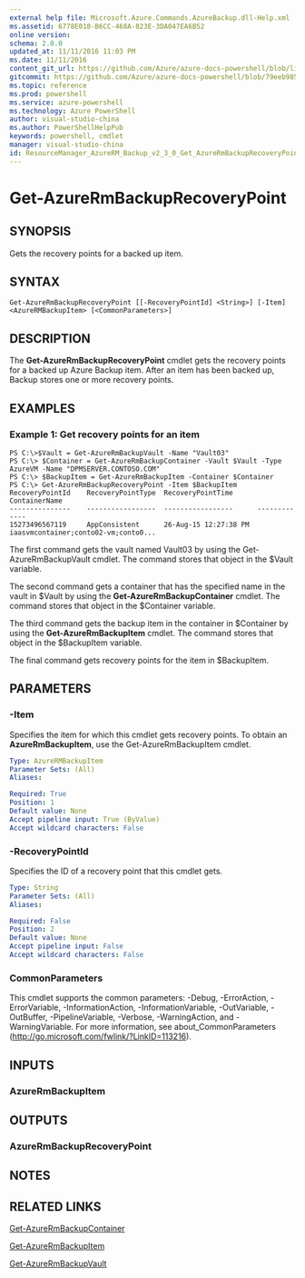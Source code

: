 ```yaml
---
external help file: Microsoft.Azure.Commands.AzureBackup.dll-Help.xml
ms.assetid: 6778E018-B6CC-468A-823E-3DA047EA6B52
online version: 
schema: 2.0.0
updated_at: 11/11/2016 11:03 PM
ms.date: 11/11/2016
content_git_url: https://github.com/Azure/azure-docs-powershell/blob/live/azureps-cmdlets-docs/ResourceManager/AzureRM.Backup/v2.3.0/Get-AzureRmBackupRecoveryPoint.md
gitcommit: https://github.com/Azure/azure-docs-powershell/blob/79eeb985ea480979357fb4695832a0c3d29a48bf/azureps-cmdlets-docs/ResourceManager/AzureRM.Backup/v2.3.0/Get-AzureRmBackupRecoveryPoint.md
ms.topic: reference
ms.prod: powershell
ms.service: azure-powershell
ms.technology: Azure PowerShell
author: visual-studio-china
ms.author: PowerShellHelpPub
keywords: powershell, cmdlet
manager: visual-studio-china
id: ResourceManager_AzureRM_Backup_v2_3_0_Get_AzureRmBackupRecoveryPoint_md
---
```


# Get-AzureRmBackupRecoveryPoint

## SYNOPSIS
Gets the recovery points for a backed up item.

## SYNTAX

```
Get-AzureRmBackupRecoveryPoint [[-RecoveryPointId] <String>] [-Item] <AzureRMBackupItem> [<CommonParameters>]
```

## DESCRIPTION
The **Get-AzureRmBackupRecoveryPoint** cmdlet gets the recovery points for a backed up Azure Backup item.
After an item has been backed up, Backup stores one or more recovery points.

## EXAMPLES

### Example 1: Get recovery points for an item
```
PS C:\>$Vault = Get-AzureRmBackupVault -Name "Vault03"
PS C:\> $Container = Get-AzureRmBackupContainer -Vault $Vault -Type AzureVM -Name "DPMSERVER.CONTOSO.COM"
PS C:\> $BackupItem = Get-AzureRmBackupItem -Container $Container
PS C:\> Get-AzureRmBackupRecoveryPoint -Item $BackupItem
RecoveryPointId    RecoveryPointType  RecoveryPointTime      ContainerName
---------------    -----------------  -----------------      -------------
15273496567119     AppConsistent      26-Aug-15 12:27:38 PM  iaasvmcontainer;conto02-vm;conto0...
```

The first command gets the vault named Vault03 by using the Get-AzureRmBackupVault cmdlet.
The command stores that object in the $Vault variable.

The second command gets a container that has the specified name in the vault in $Vault by using the **Get-AzureRmBackupContainer** cmdlet.
The command stores that object in the $Container variable.

The third command gets the backup item in the container in $Container by using the **Get-AzureRmBackupItem** cmdlet.
The command stores that object in the $BackupItem variable.

The final command gets recovery points for the item in $BackupItem.

## PARAMETERS

### -Item
Specifies the item for which this cmdlet gets recovery points.
To obtain an **AzureRmBackupItem**, use the Get-AzureRmBackupItem cmdlet.

```yaml
Type: AzureRMBackupItem
Parameter Sets: (All)
Aliases: 

Required: True
Position: 1
Default value: None
Accept pipeline input: True (ByValue)
Accept wildcard characters: False
```

### -RecoveryPointId
Specifies the ID of a recovery point that this cmdlet gets.

```yaml
Type: String
Parameter Sets: (All)
Aliases: 

Required: False
Position: 2
Default value: None
Accept pipeline input: False
Accept wildcard characters: False
```

### CommonParameters
This cmdlet supports the common parameters: -Debug, -ErrorAction, -ErrorVariable, -InformationAction, -InformationVariable, -OutVariable, -OutBuffer, -PipelineVariable, -Verbose, -WarningAction, and -WarningVariable. For more information, see about_CommonParameters (http://go.microsoft.com/fwlink/?LinkID=113216).

## INPUTS

### AzureRmBackupItem

## OUTPUTS

### AzureRmBackupRecoveryPoint

## NOTES

## RELATED LINKS

[Get-AzureRmBackupContainer](xref:ResourceManager/AzureRM.Backup/v2.3.0/Get-AzureRmBackupContainer.md)

[Get-AzureRmBackupItem](xref:ResourceManager/AzureRM.Backup/v2.3.0/Get-AzureRmBackupItem.md)

[Get-AzureRmBackupVault](xref:ResourceManager/AzureRM.Backup/v2.3.0/Get-AzureRmBackupVault.md)


